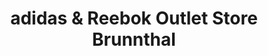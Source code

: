 ---
title: "adidas & Reebok Outlet Store Brunnthal"
url: /brunnthal/adidas-und-reebok-outlet-store-brunnthal/
shop: Sport
---